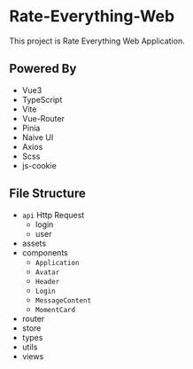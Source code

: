 # Rate-Everything-Web

This project is Rate Everything Web Application.

## Powered By

- Vue3
- TypeScript
- Vite
- Vue-Router
- Pinia
- Naive UI
- Axios
- Scss
- js-cookie

## File Structure

- `api` Http Request
  - login
  - user
- assets
- components
  - `Application`
  - `Avatar`
  - `Header`
  - `Login`
  - `MessageContent`
  - `MomentCard`
- router
- store
- types
- utils
- views
